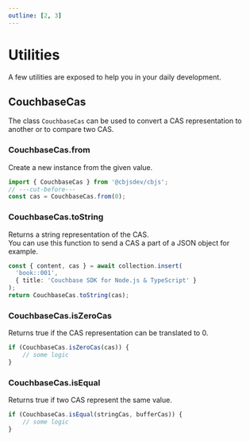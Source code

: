 ```yaml
---
outline: [2, 3]
---
```


# Utilities

A few utilities are exposed to help you in your daily development.

## CouchbaseCas

The class `CouchbaseCas` can be used to convert a CAS representation to another or to compare two CAS.

### CouchbaseCas.from

Create a new instance from the given value.

```ts twoslash
import { CouchbaseCas } from '@cbjsdev/cbjs';
// ---cut-before---
const cas = CouchbaseCas.from(0);
```

### CouchbaseCas.toString

Returns a string representation of the CAS.  
You can use this function to send a CAS a part of a JSON object for example.

```ts
const { content, cas } = await collection.insert(
  'book::001', 
  { title: 'Couchbase SDK for Node.js & TypeScript' }
);
return CouchbaseCas.toString(cas);
```

### CouchbaseCas.isZeroCas

Returns true if the CAS representation can be translated to 0.

```ts
if (CouchbaseCas.isZeroCas(cas)) {
    // some logic
}
```


### CouchbaseCas.isEqual

Returns true if two CAS represent the same value.

```ts
if (CouchbaseCas.isEqual(stringCas, bufferCas)) {
    // some logic
}
```